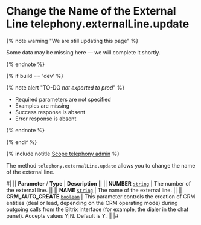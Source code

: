 # Change the Name of the External Line telephony.externalLine.update

{% note warning "We are still updating this page" %}

Some data may be missing here — we will complete it shortly.

{% endnote %}

{% if build == 'dev' %}

{% note alert "TO-DO _not exported to prod_" %}

- Required parameters are not specified
- Examples are missing
- Success response is absent
- Error response is absent

{% endnote %}

{% endif %}

{% include notitle [Scope telephony admin](./_includes/scope-telephony-admin.md) %}

The method `telephony.externalLine.update` allows you to change the name of the external line.

#|
|| **Parameter** / **Type** | **Description** ||
|| **NUMBER** 
[`string`](../data-types.md) | The number of the external line. ||
|| **NAME** 
[`string`](../data-types.md) | The name of the external line. ||
|| **CRM_AUTO_CREATE** 
[`boolean`](../data-types.md) | This parameter controls the creation of CRM entities (deal or lead, depending on the CRM operating mode) during outgoing calls from the Bitrix interface (for example, the dialer in the chat panel). Accepts values Y\|N. Default is Y. ||
|#